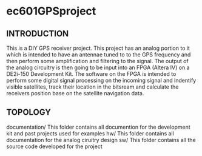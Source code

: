 # ec601GPSproject

INTRODUCTION
------------
This is a DIY GPS receiver project.  This project has an analog portion to it which is intended to have an antennae tuned to
to the GPS frequency and then perform some amplification and filtering to the signal.  The output of the analog circuitry is
then going to be input into an FPGA (Altera IV) on a DE2i-150 Development Kit.  The software on the FPGA is intended to perform
some digital signal processing on the incoming signal and indentify visible satellites, track their location in the bitsream
and calculate the receivers position base on the satellite navigation data.


TOPOLOGY
--------

documentation/ This folder contains all documention for the development kit and past projects used for examples
hw/            This folder contains all documentation for the analog ciruitry design
sw/            This folder contains all the source code developed for the project

